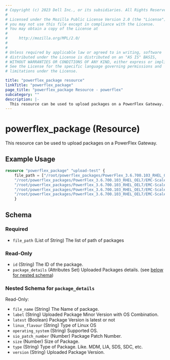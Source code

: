 ```yaml
---
# Copyright (c) 2023 Dell Inc., or its subsidiaries. All Rights Reserved.
# 
# Licensed under the Mozilla Public License Version 2.0 (the "License");
# you may not use this file except in compliance with the License.
# You may obtain a copy of the License at
# 
#     http://mozilla.org/MPL/2.0/
# 
# 
# Unless required by applicable law or agreed to in writing, software
# distributed under the License is distributed on an "AS IS" BASIS,
# WITHOUT WARRANTIES OR CONDITIONS OF ANY KIND, either express or implied.
# See the License for the specific language governing permissions and
# limitations under the License.

title: "powerflex_package resource"
linkTitle: "powerflex_package"
page_title: "powerflex_package Resource - powerflex"
subcategory: ""
description: |-
  This resource can be used to upload packages on a PowerFlex Gateway.
---
```


# powerflex_package (Resource)

This resource can be used to upload packages on a PowerFlex Gateway.


## Example Usage

```terraform
resource "powerflex_package" "upload-test" {
	file_path = ["/root/powerflex_packages/PowerFlex_3.6.700.103_RHEL_OEL7/EMC-ScaleIO-lia-3.6-700.103.el7.x86_64.rpm",
	"/root/powerflex_packages/PowerFlex_3.6.700.103_RHEL_OEL7/EMC-ScaleIO-mdm-3.6-700.103.el7.x86_64.rpm",
	"/root/powerflex_packages/PowerFlex_3.6.700.103_RHEL_OEL7/EMC-ScaleIO-sds-3.6-700.103.el7.x86_64.rpm",
	"/root/powerflex_packages/PowerFlex_3.6.700.103_RHEL_OEL7/EMC-ScaleIO-sdc-3.6-700.103.el7.x86_64.rpm",
	"/root/powerflex_packages/PowerFlex_3.6.700.103_RHEL_OEL7/EMC-ScaleIO-sdr-3.6-700.103.el7.x86_64.rpm"]
	}
```

<!-- schema generated by tfplugindocs -->
## Schema

### Required

- `file_path` (List of String) The list of path of packages

### Read-Only

- `id` (String) The ID of the package.
- `package_details` (Attributes Set) Uploaded Packages details. (see [below for nested schema](#nestedatt--package_details))

<a id="nestedatt--package_details"></a>
### Nested Schema for `package_details`

Read-Only:

- `file_name` (String) The Name of package.
- `label` (String) Uploaded Package Minor Version with OS Combination.
- `latest` (Boolean) Package Version is latest or not
- `linux_flavour` (String) Type of Linux OS
- `operating_system` (String) Supported OS.
- `sio_patch_number` (Number) Package Patch Number.
- `size` (Number) Size of Package.
- `type` (String) Type of Package. Like. MDM, LIA, SDS, SDC, etc.
- `version` (String) Uploaded Package Version.

